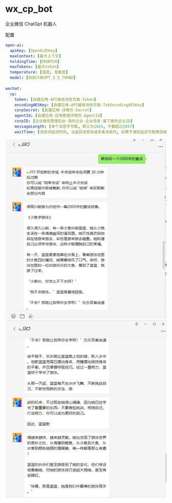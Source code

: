 # wx_cp_bot
企业微信 ChatGpt 机器人


配置

```yaml
open-ai:
  apiKey: [OpenAi的key]
  maxContext: [最大上下文]
  holdingTime: [持续时间]
  maxTokens: [最大token]
  temperature: [温度, 发散度]
  model: [目前只有GPT_3_5_TURBO]

wechat:
  cp:
    token: [自建应用-API接收消息页面-Token]
    encodingAESKey: [自建应用-API接收消息页面-TokEncodingAESKey]
    corpSecret: [自建应用-详情页-Secret]
    agentId: [自建应用-应用管理详情页-AgentId]
    corpID: [企业微信管理后台-我的企业-企业信息-最下面的企业ID]
    messageLength: [单个消息字节数, 默认为1024, 不要超过2047]
    waitTime: [消息间延迟时间, 当返回消息拆成多条消息时, 如果不增加延迟可能微信收到消息顺序会错乱]
```

![img.png](img/example1.png)
![img.png](img/example2.png)